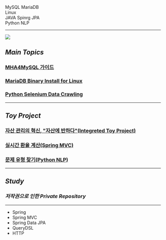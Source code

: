 MySQL MariaDB<br>
Linux<br>
JAVA Spinrg JPA<br>
Python NLP







<!-- ![yeongdonge's github stats](https://github-readme-stats.vercel.app/api?username=yeongdonge&theme=dark&show_icons=true) -->

---
<a target="_blank" href="https://velog.io/@parrineau" ><img src="https://img.shields.io/badge/Velog-20C997?style=for-the-badge&logo=Velog&logoColor=white"/></a>

## _Main Topics_
### <a href="https://velog.io/@parrineau/MHA4MySQL-%EC%84%A4%EC%B9%98-%EA%B0%80%EC%9D%B4%EB%93%9C" target="_blank">MHA4MySQL 가이드</a>
### <a href="https://velog.io/@parrineau/MariaDB-Binary-Install-for-Linux" target="_blank">MariaDB Binary Install for Linux</a>
### <a href="https://velog.io/@parrineau/Data-Crawling-Selenium-%EC%9B%B9-%EB%94%94%EC%9E%90%EC%9D%B4%EB%84%88%EB%A5%BC-%EC%9A%95%ED%95%98%EC%A7%80-%EB%A7%90%EC%9E%90-TIP" target="_blank">Python Selenium Data Crawling</a>
---
## _Toy Project_

### <a href="https://github.com/WeatherIsClear/FallInLoveWithAssets" target="_blank">자산 관리의 혁신, "자산에 반하다"(Integreted Toy Project)</a>
### <a href="https://github.com/yeongdonge/exchange-rate" target="_blank">실시간 환율 계산(Spring MVC)</a>
### <a href="https://github.com/Team-Rev" target="_blank">문제 유형 찾기(Python NLP)</a>



---
## _Study_
### _저작권으로 인한 Private Repository_
---
- Spring
- Spring MVC
- Spring Data JPA
- QueryDSL
- HTTP
